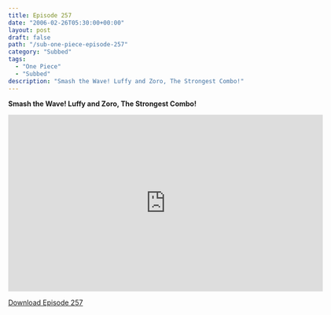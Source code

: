 ```yaml
---
title: Episode 257
date: "2006-02-26T05:30:00+00:00"
layout: post
draft: false
path: "/sub-one-piece-episode-257"
category: "Subbed"
tags:
  - "One Piece"
  - "Subbed"
description: "Smash the Wave! Luffy and Zoro, The Strongest Combo!"
---
```


**Smash the Wave! Luffy and Zoro, The Strongest Combo!**

<iframe width="640" height="360" src="https://www.rapidvideo.com/e/FXQHALSM94" frameborder="0" marginwidth=0 marginheight=0 scrolling=no allowfullscreen></iframe>

<a href="http://ouo.io/qs/eCodkFEQ?s=https://rapidvid.to/d/https://www.rapidvideo.com/e/FXQHALSM94">Download Episode 257</a>
